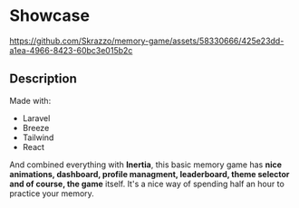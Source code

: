 
# Showcase
https://github.com/Skrazzo/memory-game/assets/58330666/425e23dd-a1ea-4966-8423-60bc3e015b2c

## Description
Made with:
* Laravel
* Breeze
* Tailwind
* React


And combined everything with **Inertia**, this basic memory game has **nice animations, dashboard, profile managment, leaderboard, theme selector and of course, the game** itself.
It's a nice way of spending half an hour to practice your memory.
